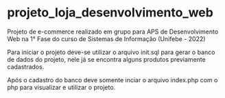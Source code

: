 # projeto_loja_desenvolvimento_web
Projeto de e-commerce realizado em grupo para APS de Desenvolvimento Web na 1° Fase do curso de Sistemas de Informação (Unifebe - 2022)  

Para iniciar o projeto deve-se utilizar o arquivo init.sql para gerar o banco de dados do projeto, nele já se encontra alguns produtos previamente cadastrados.

Após o cadastro do banco deve somente inciar o arquivo index.php com o php para visualizar e utilizar o projeto.
